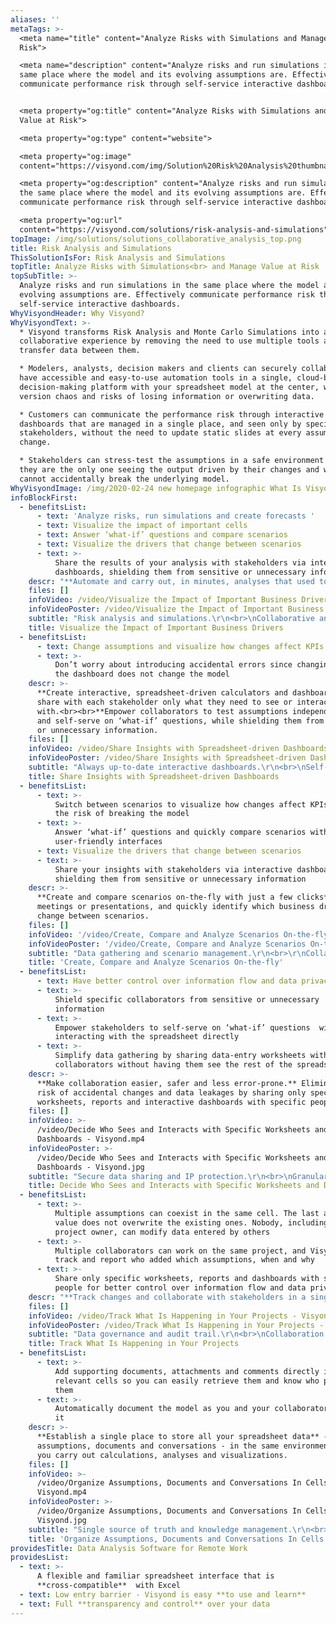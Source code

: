 ```yaml
---
aliases: ''
metaTags: >-
  <meta name="title" content="Analyze Risks with Simulations and Manage Value at
  Risk">

  <meta name="description" content="Analyze risks and run simulations in the
  same place where the model and its evolving assumptions are. Effectively
  communicate performance risk through self-service interactive dashboards.">


  <meta property="og:title" content="Analyze Risks with Simulations and Manage
  Value at Risk">

  <meta property="og:type" content="website">

  <meta property="og:image"
  content="https://visyond.com/img/Solution%20Risk%20Analysis%20thumbnail%201200x628.png">

  <meta property="og:description" content="Analyze risks and run simulations in
  the same place where the model and its evolving assumptions are. Effectively
  communicate performance risk through self-service interactive dashboards.">

  <meta property="og:url"
  content="https://visyond.com/solutions/risk-analysis-and-simulations">
topImage: /img/solutions/solutions_collaborative_analysis_top.png
title: Risk Analysis and Simulations
ThisSolutionIsFor: Risk Analysis and Simulations
topTitle: Analyze Risks with Simulations<br> and Manage Value at Risk
topSubTitle: >-
  Analyze risks and run simulations in the same place where the model and its
  evolving assumptions are. Effectively communicate performance risk through
  self-service interactive dashboards.
WhyVisyondHeader: Why Visyond?
WhyVisyondText: >-
  * Visyond transforms Risk Analysis and Monte Carlo Simulations into a truly
  collaborative experience by removing the need to use multiple tools and
  transfer data between them.

  * Modelers, analysts, decision makers and clients can securely collaborate and
  have accessible and easy-to-use automation tools in a single, cloud-based
  decision-making platform with your spreadsheet model at the center, without
  version chaos and risks of losing information or overwriting data.

  * Customers can communicate the performance risk through interactive
  dashboards that are managed in a single place, and seen only by specific
  stakeholders, without the need to update static slides at every assumption
  change.

  * Stakeholders can stress-test the assumptions in a safe environment where
  they are the only one seeing the output driven by their changes and where they
  cannot accidentally break the underlying model.
WhyVisyondImage: /img/2020-02-24 new homepage infographic What Is Visyond.png
infoBlockFirst:
  - benefitsList:
      - text: 'Analyze risks, run simulations and create forecasts '
      - text: Visualize the impact of important cells
      - text: Answer ‘what-if’ questions and compare scenarios
      - text: Visualize the drivers that change between scenarios
      - text: >-
          Share the results of your analysis with stakeholders via interactive
          dashboards, shielding them from sensitive or unnecessary information
    descr: "**Automate and carry out, in minutes, analyses that used to take hours or days to prepare,** without accidentally changing your collaborators’ work or transferring data between multiple tools.\r<br><br>**Empower collaborators to contribute their own analyses in self-service mode,** without long manual setups and in the same environment where you carry out calculations and create visualizations."
    files: []
    infoVideo: /video/Visualize the Impact of Important Business Drivers - Visyond.mp4
    infoVideoPoster: /video/Visualize the Impact of Important Business Drivers - Visyond.jpg
    subtitle: "Risk analysis and simulations.\r\n<br>\nCollaborative analysis.\r\n<br>\nSelf-service stress-testing.\r"
    title: Visualize the Impact of Important Business Drivers
  - benefitsList:
      - text: Change assumptions and visualize how changes affect KPIs
      - text: >-
          Don’t worry about introducing accidental errors since changing data on
          the dashboard does not change the model
    descr: >-
      **Create interactive, spreadsheet-driven calculators and dashboards,** and
      share with each stakeholder only what they need to see or interact
      with.<br><br>**Empower collaborators to test assumptions independently**
      and self-serve on ‘what-if’ questions, while shielding them from sensitive
      or unnecessary information.
    files: []
    infoVideo: /video/Share Insights with Spreadsheet-driven Dashboards - Visyond.mp4
    infoVideoPoster: /video/Share Insights with Spreadsheet-driven Dashboards - Visyond.jpg
    subtitle: "Always up-to-date interactive dashboards.\r\n<br>\nSelf-service ‘what-if’ calculators.\r\n<br>\nStress-testing without changing the model.\r"
    title: Share Insights with Spreadsheet-driven Dashboards
  - benefitsList:
      - text: >-
          Switch between scenarios to visualize how changes affect KPIs without
          the risk of breaking the model
      - text: >-
          Answer ‘what-if’ questions and quickly compare scenarios with
          user-friendly interfaces
      - text: Visualize the drivers that change between scenarios
      - text: >-
          Share your insights with stakeholders via interactive dashboards,
          shielding them from sensitive or unnecessary information
    descr: >-
      **Create and compare scenarios on-the-fly with just a few clicks** during
      meetings or presentations, and quickly identify which business drivers
      change between scenarios.
    files: []
    infoVideo: '/video/Create, Compare and Analyze Scenarios On-the-fly - Visyond.mp4'
    infoVideoPoster: '/video/Create, Compare and Analyze Scenarios On-the-fly - Visyond.jpg'
    subtitle: "Data gathering and scenario management.\r\n<br>\r\nCollaborative scenario budgeting and forecasting.\r\n<br>\nAutomated scenario planning.\r"
    title: 'Create, Compare and Analyze Scenarios On-the-fly'
  - benefitsList:
      - text: Have better control over information flow and data privacy
      - text: >-
          Shield specific collaborators from sensitive or unnecessary
          information
      - text: >-
          Empower stakeholders to self-serve on ‘what-if’ questions  without
          interacting with the spreadsheet directly
      - text: >-
          Simplify data gathering by sharing data-entry worksheets with
          collaborators without having them see the rest of the spreadsheet
    descr: >-
      **Make collaboration easier, safer and less error-prone.** Eliminate the
      risk of accidental changes and data leakages by sharing only specific
      worksheets, reports and interactive dashboards with specific people.
    files: []
    infoVideo: >-
      /video/Decide Who Sees and Interacts with Specific Worksheets and
      Dashboards - Visyond.mp4
    infoVideoPoster: >-
      /video/Decide Who Sees and Interacts with Specific Worksheets and
      Dashboards - Visyond.jpg
    subtitle: "Secure data sharing and IP protection.\r\n<br>\nGranular access control.\r"
    title: Decide Who Sees and Interacts with Specific Worksheets and Dashboards
  - benefitsList:
      - text: >-
          Multiple assumptions can coexist in the same cell. The last added
          value does not overwrite the existing ones. Nobody, including the
          project owner, can modify data entered by others
      - text: >-
          Multiple collaborators can work on the same project, and Visyond will
          track and report who added which assumptions, when and why
      - text: >-
          Share only specific worksheets, reports and dashboards with specific
          people for better control over information flow and data privacy
    descr: "**Track changes and collaborate with stakeholders in a single secure environment** connecting decision makers, analysts, modelers, consultants, clients and prospects. Know who and when contributed certain assumptions\r, scenarios and analyses."
    files: []
    infoVideo: /video/Track What Is Happening in Your Projects - Visyond.mp4
    infoVideoPoster: /video/Track What Is Happening in Your Projects - Visyond.jpg
    subtitle: "Data governance and audit trail.\r\n<br>\nCollaboration without data overwriting.\r\n<br>\nData gathering without version chaos.\r"
    title: Track What Is Happening in Your Projects
  - benefitsList:
      - text: >-
          Add supporting documents, attachments and comments directly inside the
          relevant cells so you can easily retrieve them and know who provided
          them
      - text: >-
          Automatically document the model as you and your collaborators work on
          it
    descr: >-
      **Establish a single place to store all your spreadsheet data** - changes,
      assumptions, documents and conversations - in the same environment where
      you carry out calculations, analyses and visualizations.
    files: []
    infoVideo: >-
      /video/Organize Assumptions, Documents and Conversations In Cells -
      Visyond.mp4
    infoVideoPoster: >-
      /video/Organize Assumptions, Documents and Conversations In Cells -
      Visyond.jpg
    subtitle: "Single source of truth and knowledge management.\r\n<br>\nModel documentation at your fingertips.\r\n<br>\nData sharing without external tools.\r"
    title: 'Organize Assumptions, Documents and Conversations In Cells'
providesTitle: Data Analysis Software for Remote Work
providesList:
  - text: >-
      A flexible and familiar spreadsheet interface that is
      **cross-compatible**  with Excel
  - text: Low entry barrier - Visyond is easy **to use and learn**
  - text: Full **transparency and control** over your data
---
```


